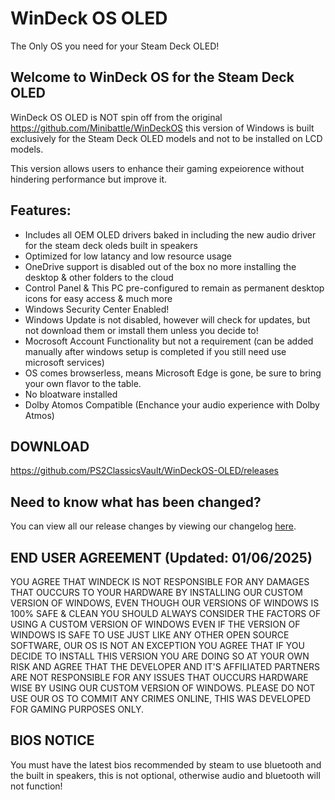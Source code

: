 # WinDeck OS OLED
The Only OS you need for your Steam Deck OLED!

## Welcome to WinDeck OS for the Steam Deck OLED

WinDeck OS OLED is NOT spin off from the original https://github.com/Minibattle/WinDeckOS this version of Windows is built exclusively for the Steam Deck OLED models and not to be installed on LCD models.

This version allows users to enhance their gaming expeiorence without hindering performance but improve it.

## Features:
- Includes all OEM OLED drivers baked in including the new audio driver for the steam deck oleds built in speakers
- Optimized for low latancy and low resource usage
- OneDrive support is disabled out of the box no more installing the desktop & other folders to the cloud
- Control Panel & This PC pre-configured to remain as permanent desktop icons for easy access & much more
- Windows Security Center Enabled!
- Windows Update is not disabled, however will check for updates, but not download them or imstall them unless you decide to!
- Mocrosoft Account Functionality but not a requirement (can be added manually after windows setup is completed if you still need use microsoft services)
- OS comes browserless, means Microsoft Edge is gone, be sure to bring your own flavor to the table.
- No bloatware installed
- Dolby Atomos Compatible (Enchance your audio experience with Dolby Atmos)

## DOWNLOAD
https://github.com/PS2ClassicsVault/WinDeckOS-OLED/releases

## Need to know what has been changed?
You can view all our release changes by viewing our changelog [here](https://github.com/PS2ClassicsVault/WinDeckOS-OLED/blob/main/changelog.md).

## END USER AGREEMENT (Updated: 01/06/2025)
YOU AGREE THAT WINDECK IS NOT RESPONSIBLE FOR ANY DAMAGES THAT OUCCURS TO YOUR HARDWARE BY INSTALLING OUR CUSTOM VERSION OF WINDOWS, EVEN THOUGH OUR VERSIONS OF WINDOWS IS 100% SAFE & CLEAN YOU SHOULD ALWAYS CONSIDER THE FACTORS OF USING A CUSTOM VERSION OF WINDOWS EVEN IF THE VERSION OF WINDOWS IS SAFE TO USE JUST LIKE ANY OTHER OPEN SOURCE SOFTWARE, OUR OS IS NOT AN EXCEPTION YOU AGREE THAT IF YOU DECIDE TO INSTALL THIS VERSION YOU ARE DOING SO AT YOUR OWN RISK AND AGREE THAT THE DEVELOPER AND IT'S AFFILIATED PARTNERS ARE NOT RESPONSIBLE FOR ANY ISSUES THAT OUCCURS HARDWARE WISE BY USING OUR CUSTOM VERSION OF WINDOWS. PLEASE DO NOT USE OUR OS TO COMMIT ANY CRIMES ONLINE, THIS WAS DEVELOPED FOR GAMING PURPOSES ONLY.

## BIOS NOTICE
You must have the latest bios recommended by steam to use bluetooth and the built in speakers, this is not optional, otherwise audio and bluetooth will not function!
